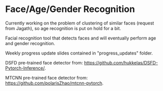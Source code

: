 # Face/Age/Gender Recognition
Currently working on the problem of clustering of similar faces (request from Jagath), so age recognition is put on hold for a bit. 

Facial recognition tool that detects faces and will eventually perform age and gender recognition. 

Weekly progress update slides contained in "progress_updates" folder.

DSFD pre-trained face detector from: https://github.com/hukkelas/DSFD-Pytorch-Inference/.

MTCNN pre-trained face detector from: https://github.com/polarisZhao/mtcnn-pytorch.
